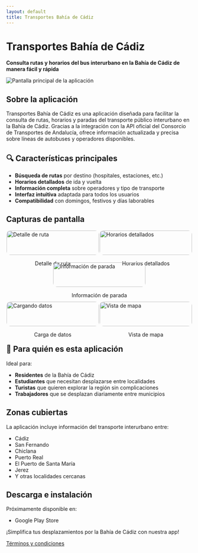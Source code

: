 ```yaml
---
layout: default
title: Transportes Bahía de Cádiz
---
```


# Transportes Bahía de Cádiz

**Consulta rutas y horarios del bus interurbano en la Bahía de Cádiz de manera fácil y rápida**

![Pantalla principal de la aplicación](/assets/indexScreenshot.png)

## Sobre la aplicación

Transportes Bahía de Cádiz es una aplicación diseñada para facilitar la consulta de rutas, horarios y paradas del transporte público interurbano en la Bahía de Cádiz. Gracias a la integración con la API oficial del Consorcio de Transportes de Andalucía, ofrece información actualizada y precisa sobre líneas de autobuses y operadores disponibles.

## 🔍 Características principales

- **Búsqueda de rutas** por destino (hospitales, estaciones, etc.)
- **Horarios detallados** de ida y vuelta 
- **Información completa** sobre operadores y tipo de transporte
- **Interfaz intuitiva** adaptada para todos los usuarios
- **Compatibilidad** con domingos, festivos y días laborables

## Capturas de pantalla

<div style="display: flex; flex-wrap: wrap; justify-content: space-around;">
    <div style="width: 30%; min-width: 250px; margin-bottom: 20px;">
        <img src="/assets/detailScreenshot.png" alt="Detalle de ruta" style="width: 100%; border-radius: 10px;">
        <p style="text-align: center;">Detalle de ruta</p>
    </div>
    <div style="width: 30%; min-width: 250px; margin-bottom: 20px;">
        <img src="/assets/detailScheduleScreenshot.png" alt="Horarios detallados" style="width: 100%; border-radius: 10px;">
        <p style="text-align: center;">Horarios detallados</p>
    </div>
    <div style="width: 30%; min-width: 250px; margin-bottom: 20px;">
        <img src="/assets/stopDetailScreenshot.png" alt="Información de parada" style="width: 100%; border-radius: 10px;">
        <p style="text-align: center;">Información de parada</p>
    </div>
</div>

<div style="display: flex; flex-wrap: wrap; justify-content: space-around; margin-top: 20px;">
    <div style="width: 30%; min-width: 250px; margin-bottom: 20px;">
        <img src="/assets/loadingPageScreenshot.png" alt="Cargando datos" style="width: 100%; border-radius: 10px;">
        <p style="text-align: center;">Carga de datos</p>
    </div>
    <div style="width: 30%; min-width: 250px; margin-bottom: 20px;">
        <img src="/assets/openMapScreenshot.png" alt="Vista de mapa" style="width: 100%; border-radius: 10px;">
        <p style="text-align: center;">Vista de mapa</p>
    </div>
</div>

## 🚌 Para quién es esta aplicación

Ideal para:
- **Residentes** de la Bahía de Cádiz
- **Estudiantes** que necesitan desplazarse entre localidades
- **Turistas** que quieren explorar la región sin complicaciones
- **Trabajadores** que se desplazan diariamente entre municipios

## Zonas cubiertas

La aplicación incluye información del transporte interurbano entre:
- Cádiz
- San Fernando
- Chiclana
- Puerto Real
- El Puerto de Santa María
- Jerez 
- Y otras localidades cercanas

## Descarga e instalación

Próximamente disponible en:
- Google Play Store

¡Simplifica tus desplazamientos por la Bahía de Cádiz con nuestra app!

[Términos y condiciones](/terms)
